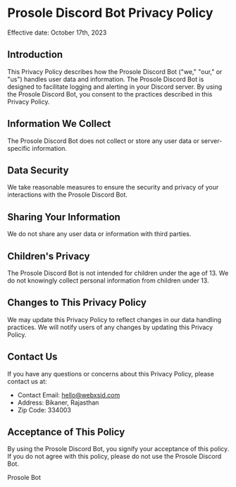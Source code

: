 # Prosole Discord Bot Privacy Policy

Effective date: October 17th, 2023

## Introduction

This Privacy Policy describes how the Prosole Discord Bot ("we," "our," or "us") handles user data and information. The Prosole Discord Bot is designed to facilitate logging and alerting in your Discord server. By using the Prosole Discord Bot, you consent to the practices described in this Privacy Policy.

## Information We Collect

The Prosole Discord Bot does not collect or store any user data or server-specific information.

## Data Security

We take reasonable measures to ensure the security and privacy of your interactions with the Prosole Discord Bot.

## Sharing Your Information

We do not share any user data or information with third parties.

## Children's Privacy

The Prosole Discord Bot is not intended for children under the age of 13. We do not knowingly collect personal information from children under 13.

## Changes to This Privacy Policy

We may update this Privacy Policy to reflect changes in our data handling practices. We will notify users of any changes by updating this Privacy Policy.

## Contact Us

If you have any questions or concerns about this Privacy Policy, please contact us at:

- Contact Email: <hello@webxsid.com>
- Address: Bikaner, Rajasthan
- Zip Code: 334003

## Acceptance of This Policy

By using the Prosole Discord Bot, you signify your acceptance of this policy. If you do not agree with this policy, please do not use the Prosole Discord Bot.

Prosole Bot

